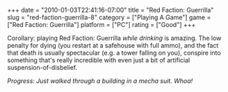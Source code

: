 +++
date = "2010-01-03T22:41:16-07:00"
title = "Red Faction: Guerrilla"
slug = "red-faction-guerrilla-8"
category = ["Playing A Game"]
game = ["Red Faction: Guerrilla"]
platform = ["PC"]
rating = ["Good"]
+++

Corollary: playing Red Faction: Guerrilla <i>while drinking</i> is amazing.  The low penalty for dying (you restart at a safehouse with full ammo), and the fact that death is usually spectacular (e.g. a tower falling on you), conspire into something that's really incredible with even just a bit of artificial suspension-of-disbelief.

<i>Progress: Just walked through a building in a mecha suit.  Whoa!</i>